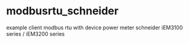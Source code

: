 # modbusrtu_schneider
example client modbus rtu with device power meter schneider iEM3100 series / iEM3200 series

